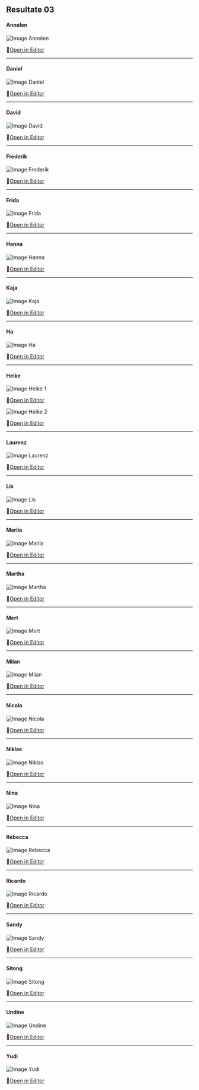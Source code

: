 ## Resultate 03

#### Annelen

![Image Annelen](media/Annelen.png)

🔗[Open in Editor](https://editor.p5js.org/Annelen/sketches/4AGMr12qF)

---

#### Daniel

![Image Daniel](media/Daniel.png)

🔗[Open in Editor](https://editor.p5js.org/drmarzipan/sketches/tu74WMkvW)

---

#### David

![Image David](media/david.png)

🔗[Open in Editor](https://editor.p5js.org/schnavy/sketches/DwqwVhGoV)

---

#### Frederik

![Image Frederik](media/Frederik.png)

🔗[Open in Editor](https://editor.p5js.org/gribelgrubel/sketches/rX8Of6l7S)

---

#### Frida

![Image Frida](media/Missing.png)

🔗[Open in Editor]()

---

#### Hanna

![Image Hanna](media/Missing.png)

🔗[Open in Editor]()

---

#### Kaja

![Image Kaja](media/Missing.png)

🔗[Open in Editor]()

---

#### Ha

![Image Ha](media/Missing.png)

🔗[Open in Editor]()

---

#### Heike

![Image Heike 1](media/Heike1.png)

🔗[Open in Editor](https://editor.p5js.org/heikegrebin/sketches/f7BQhU7hV)

![Image Heike 2](media/Heike2.png)

🔗[Open in Editor](https://editor.p5js.org/heikegrebin/sketches/paLzhmSl8)

---

#### Laurenz

![Image Laurenz](media/Missing.png)

🔗[Open in Editor]()

---

#### Lis

![Image Lis](media/Missing.png)

🔗[Open in Editor]()

---

#### Mariia

![Image Mariia](media/Missing.png)

🔗[Open in Editor]()

---

#### Martha

![Image Martha](media/Missing.png)

🔗[Open in Editor]()

---

#### Mert

![Image Mert](media/Mert.png)

🔗[Open in Editor](https://editor.p5js.org/mertekinci/sketches/CasQc1WfO)

---

#### Milan

![Image Milan](media/Missing.png)

🔗[Open in Editor]()

---

#### Nicola

![Image Nicola](media/Nicola.png)

🔗[Open in Editor](https://editor.p5js.org/nicola931/sketches/ow53JcLwC)

---

#### Niklas

![Image Niklas](media/Missing.png)

🔗[Open in Editor]()

---

#### Nina

![Image Nina](media/Nina.png)

🔗[Open in Editor](https://editor.p5js.org/NinaBue/sketches/ZsJLhGaPZ)

---

#### Rebecca

![Image Rebecca](media/Rebecca.png)

🔗[Open in Editor](https://editor.p5js.org/rebeccuxs/sketches/qCwQZYCmO)

---

#### Ricardo

![Image Ricardo](media/Ricardo.png)

🔗[Open in Editor](https://editor.p5js.org/RicardoBachmann/sketches/83qx5-Nsm)

---

#### Sandy

![Image Sandy](media/Missing.png)

🔗[Open in Editor]()

---

#### Sitong

![Image Sitong](media/Missing.png)

🔗[Open in Editor]()

---

#### Undine

![Image Undine](media/Missing.png)

🔗[Open in Editor]()

---

#### Yudi

![Image Yudi](media/Missing.png)

🔗[Open in Editor]()
